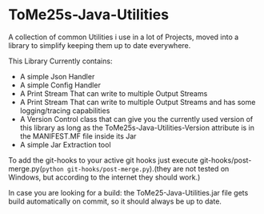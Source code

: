 # ToMe25s-Java-Utilities
A collection of common Utilities i use in a lot of Projects, moved into a library to simplify keeping them up to date everywhere.

This Library Currently contains:
 * A simple Json Handler
 * A simple Config Handler
 * A Print Stream That can write to multiple Output Streams
 * A Print Stream That can write to multiple Output Streams and has some logging/tracing capabilities
 * A Version Control class that can give you the currently used version of this library as long as the ToMe25s-Java-Utilities-Version attribute is in the MANIFEST.MF file inside its Jar
 * A simple Jar Extraction tool

To add the git-hooks to your active git hooks just execute git-hooks/post-merge.py(`python git-hooks/post-merge.py`).(they are not tested on Windows, but according to the internet they should work.)

In case you are looking for a build: the ToMe25-Java-Utilities.jar file gets build automatically on commit, so it should always be up to date.
